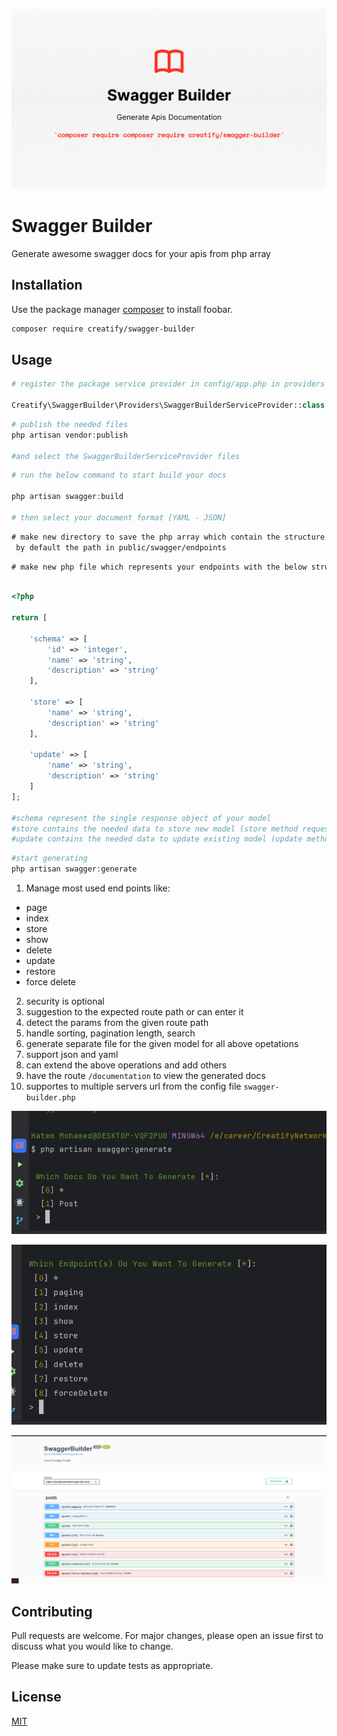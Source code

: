 ![pacakge](https://github.com/dev-hatem/swagger-builder/blob/master/Swagger%20Builder.png)  

# Swagger Builder

Generate awesome swagger docs for your apis from php array

## Installation

Use the package manager [composer](https://getcomposer.org/) to install foobar.

```bash
composer require creatify/swagger-builder
```

## Usage

```php
# register the package service provider in config/app.php in providers array

Creatify\SwaggerBuilder\Providers\SwaggerBuilderServiceProvider::class,
```

```php
# publish the needed files
php artisan vendor:publish

#and select the SwaggerBuilderServiceProvider files
```

```php
# run the below command to start build your docs

php artisan swagger:build

# then select your document format [YAML - JSON]
```
```txt
# make new directory to save the php array which contain the structure of your endpoints
 by default the path in public/swagger/endpoints
```
```txt
# make new php file which represents your endpoints with the below structure
```
```php

<?php

return [

    'schema' => [
        'id' => 'integer',
        'name' => 'string',
        'description' => 'string'
    ],

    'store' => [
        'name' => 'string',
        'description' => 'string'
    ],

    'update' => [
        'name' => 'string',
        'description' => 'string'
    ]
];

#schema represent the single response object of your model
#store contains the needed data to store new model (store method request body)
#update contains the needed data to update existing model (update method request body)
```

```php
#start generating 
php artisan swagger:generate
```

1. Manage most used end points like:
 * page
 * index
 * store
 * show
 * delete
 * update
 * restore
 * force delete
2. security is optional
3. suggestion to the expected route path or can enter it
4. detect the params from the given route path
5. handle sorting, pagination length, search
6. generate separate file for the given model for all above opetations
7. support json and yaml
8. can extend the above operations and add others
9. have the route `/documentation` to view the generated docs
10. supportes to multiple servers url from the config file `swagger-builder.php`

![pacakge](https://github.com/dev-hatem/swagger-builder/blob/master/Screenshot%202023-04-29%20153515.png)  

![pacakge](https://github.com/dev-hatem/swagger-builder/blob/master/Screenshot%202023-04-29%20153536.png)  

![pacakge](https://github.com/dev-hatem/swagger-builder/blob/master/Screenshot%202023-04-29%20153701.png)  






## Contributing

Pull requests are welcome. For major changes, please open an issue first
to discuss what you would like to change.

Please make sure to update tests as appropriate.

## License

[MIT](https://choosealicense.com/licenses/mit/)
